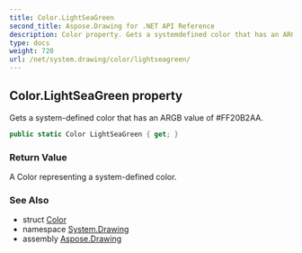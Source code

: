 ```yaml
---
title: Color.LightSeaGreen
second_title: Aspose.Drawing for .NET API Reference
description: Color property. Gets a systemdefined color that has an ARGB value of FF20B2AA
type: docs
weight: 720
url: /net/system.drawing/color/lightseagreen/
---
```

## Color.LightSeaGreen property

Gets a system-defined color that has an ARGB value of #FF20B2AA.

```csharp
public static Color LightSeaGreen { get; }
```

### Return Value

A Color representing a system-defined color.

### See Also

* struct [Color](../)
* namespace [System.Drawing](../../color/)
* assembly [Aspose.Drawing](../../../)


